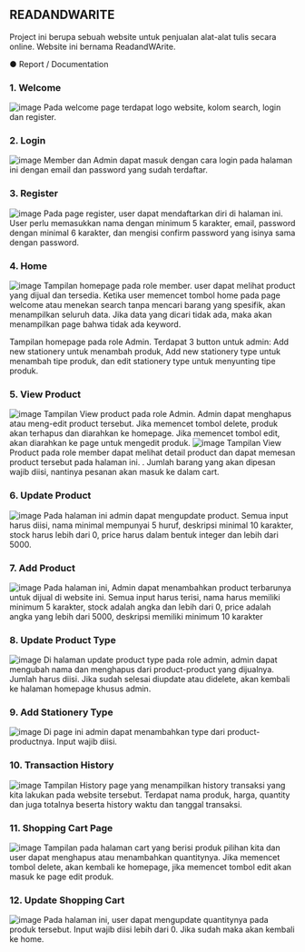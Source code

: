 ## READANDWARITE

Project ini berupa sebuah website untuk penjualan alat-alat tulis secara online. Website ini bernama ReadandWArite.

●	Report / Documentation
### 1.	Welcome
 ![image](https://github.com/amyrasl/readandwaritedb/assets/65806232/7cc43839-8c94-4246-9d29-95fc93706e1c)
Pada welcome page terdapat logo website, kolom search, login dan register. 

### 2.	Login
 ![image](https://github.com/amyrasl/readandwaritedb/assets/65806232/c19ce83d-8a63-440a-ba4e-d0d646b8267d)
Member dan Admin dapat masuk dengan cara login pada halaman ini dengan email dan password yang sudah terdaftar.

### 3.	Register
 ![image](https://github.com/amyrasl/readandwaritedb/assets/65806232/5c3be69c-b73c-469e-92e5-d8a536897ca8)
Pada page register, user dapat mendaftarkan diri di halaman ini. User perlu memasukkan nama dengan minimum 5 karakter, email, password dengan minimal 6 karakter, dan mengisi confirm password yang isinya sama dengan password.

### 4.	Home
 ![image](https://github.com/amyrasl/readandwaritedb/assets/65806232/84a35fd8-eb49-4fd4-82a4-f9e59e2d8e9d)
Tampilan homepage pada role member. user dapat melihat product yang dijual dan tersedia. Ketika user memencet tombol home pada page welcome atau menekan search tanpa mencari barang yang spesifik, akan menampilkan seluruh data. Jika data yang dicari tidak ada, maka akan menampilkan page bahwa tidak ada keyword.
 
Tampilan homepage pada role Admin. Terdapat 3 button untuk admin: Add new stationery untuk menambah produk, Add new stationery type untuk menambah tipe produk, dan edit stationery type untuk menyunting tipe produk.

### 5.	View Product
 ![image](https://github.com/amyrasl/readandwaritedb/assets/65806232/6c7f6cce-042f-4da4-9625-03370a00e72e)
 Tampilan View product pada role Admin. Admin dapat menghapus atau meng-edit product tersebut. Jika memencet tombol delete, produk akan terhapus dan diarahkan ke homepage. Jika memencet tombol edit, akan diarahkan ke page untuk mengedit produk.
![image](https://github.com/amyrasl/readandwaritedb/assets/65806232/d10cec90-6c12-4806-8fa0-e6f2216baec3)
Tampilan View Product pada role member dapat melihat detail product dan dapat memesan product tersebut pada halaman ini. . Jumlah barang yang akan dipesan wajib diisi, nantinya pesanan akan masuk ke dalam cart.

### 6.	Update Product
 ![image](https://github.com/amyrasl/readandwaritedb/assets/65806232/36aa80c3-dd50-4bbc-ae0b-d03f69abf832)
Pada halaman ini admin dapat mengupdate product. Semua input harus diisi, nama minimal mempunyai 5 huruf, deskripsi minimal 10 karakter, stock harus lebih dari 0, price harus dalam bentuk integer dan lebih dari 5000.

### 7.	Add Product
 ![image](https://github.com/amyrasl/readandwaritedb/assets/65806232/a0af6ee0-f376-488c-b904-80268afd38f0)
Pada halaman ini, Admin dapat menambahkan product terbarunya untuk dijual di website ini.
Semua input harus terisi, nama harus memiliki minimum 5 karakter, stock adalah angka dan lebih dari 0, price adalah angka yang lebih dari 5000, deskripsi memiliki minimum 10 karakter

### 8.	Update Product Type
 ![image](https://github.com/amyrasl/readandwaritedb/assets/65806232/bb2de418-4165-48fd-8624-37575b0ac7a7)
Di halaman update product type pada role admin, admin dapat mengubah nama dan menghapus dari product-product yang dijualnya. Jumlah harus diisi. Jika sudah selesai diupdate atau didelete, akan kembali ke halaman homepage khusus admin.

### 9.	Add Stationery Type
 ![image](https://github.com/amyrasl/readandwaritedb/assets/65806232/707cf5f0-1bc0-41ca-9c73-bb18f0b72904)
Di page ini admin dapat menambahkan type dari product-productnya. Input wajib diisi.


### 10.	Transaction History
 ![image](https://github.com/amyrasl/readandwaritedb/assets/65806232/87e39599-7789-4ce9-8089-1bd2e4d16acd)
Tampilan History page yang menampilkan history transaksi yang kita lakukan pada website tersebut. Terdapat nama produk, harga, quantity dan juga totalnya beserta history waktu dan tanggal transaksi.

### 11.	Shopping Cart Page
 ![image](https://github.com/amyrasl/readandwaritedb/assets/65806232/27aa7492-2cdb-447d-8a3a-bff12099a126)
Tampilan pada halaman cart yang berisi produk pilihan kita dan user dapat menghapus atau menambahkan quantitynya. Jika memencet tombol delete, akan kembali ke homepage, jika memencet tombol edit akan masuk ke page edit produk.

### 12.	Update Shopping Cart
 ![image](https://github.com/amyrasl/readandwaritedb/assets/65806232/8361158f-2492-447f-86c4-342f65077a04)
Pada halaman ini, user dapat mengupdate quantitynya pada produk tersebut. Input wajib diisi lebih dari 0. Jika sudah maka akan kembali ke home.
